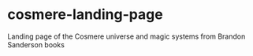# cosmere-landing-page
Landing page of the Cosmere universe and magic systems from Brandon Sanderson books
